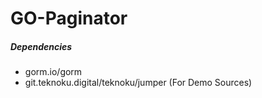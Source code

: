 # GO-Paginator

##### Dependencies

- gorm.io/gorm
- git.teknoku.digital/teknoku/jumper (For Demo Sources)